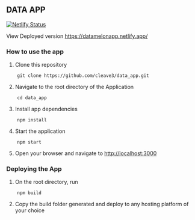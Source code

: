 ## DATA APP

[![Netlify Status](https://api.netlify.com/api/v1/badges/6e910094-505d-4d49-9324-c34f7576d2b4/deploy-status)](https://app.netlify.com/sites/datamelonapp/deploys)

View Deployed version <a href="https://datamelonapp.netlify.app/">https://datamelonapp.netlify.app/</a>

### How to use the app

1.  Clone this repository

```
    git clone https://github.com/cleave3/data_app.git
```

2. Navigate to the root directory of the Application

```
    cd data_app
```

3. Install app dependencies

```
    npm install
```

4. Start the application

```
    npm start
```

5. Open your browser and navigate to <a href="http://localhost:3000">http://localhost:3000</a>

### Deploying the App

1. On the root directory, run

```
    npm build
```

2. Copy the build folder generated and deploy to any hosting platform of your choice
